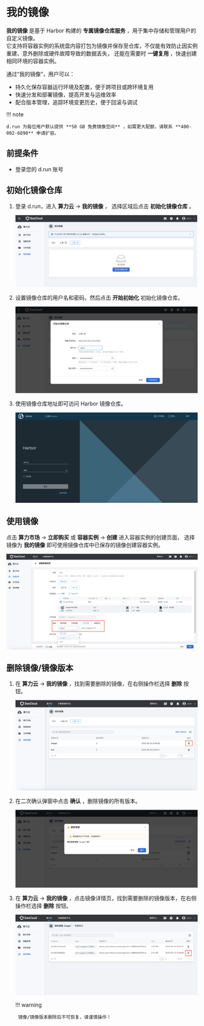 # 我的镜像

**我的镜像** 是基于 Harbor 构建的 **专属镜像仓库服务** ，用于集中存储和管理用户的自定义镜像。  
它支持将容器实例的系统盘内容打包为镜像并保存至仓库，不仅能有效防止因实例重建、意外删除或硬件故障导致的数据丢失，
还能在需要时 **一键复用** ，快速创建相同环境的容器实例。

通过“我的镜像”，用户可以：

- 持久化保存容器运行环境及配置，便于跨项目或跨环境复用
- 快速分发和部署镜像，提高开发与运维效率
- 配合版本管理，追踪环境变更历史，便于回滚与调试

!!! note

    d.run 为每位用户默认提供 **50 GB 免费镜像空间** ，如需更大配额，请联系 **400-002-6898** 申请扩容。

## 前提条件

- 登录您的 d.run 账号

## 初始化镜像仓库

1. 登录 d.run，进入 **算力云** -> **我的镜像** ， 选择区域后点击 **初始化镜像仓库** 。
  
    ![我的镜像](../images/image01.png)

2. 设置镜像仓库的用户名和密码，然后点击 **开始初始化** 初始化镜像仓库。
  
    ![初始化](../images/image02.png)

3. 使用镜像仓库地址即可访问 Harbor 镜像仓库。

    ![Harbor 仓库](../images/image03.png)

## 使用镜像

点击 **算力市场** -> **立即购买** 或 **容器实例** -> **创建** 进入容器实例的创建页面，
选择镜像为 **我的镜像** 即可使用镜像仓库中已保存的镜像创建容器实例。

![使用镜像](../images/image09.png)

## 删除镜像/镜像版本

1. 在 **算力云** -> **我的镜像** ，找到需要删除的镜像，在右侧操作栏选择 **删除** 按钮。
  
    ![删除镜像](../images/image06.png)

2. 在二次确认弹窗中点击 **确认** ，删除镜像的所有版本。
  
    ![确认删除](../images/image07.png)

3. 在 **算力云** -> **我的镜像** ，点击镜像详情页，找到需要删除的镜像版本，在右侧操作栏选择 **删除** 按钮。
  
    ![删除镜像版本](../images/image08.png)

    !!! warning

        镜像/镜像版本删除后不可恢复，请谨慎操作！
